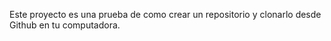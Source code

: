 Este proyecto es una prueba de como crear un repositorio y clonarlo desde Github en tu computadora.
